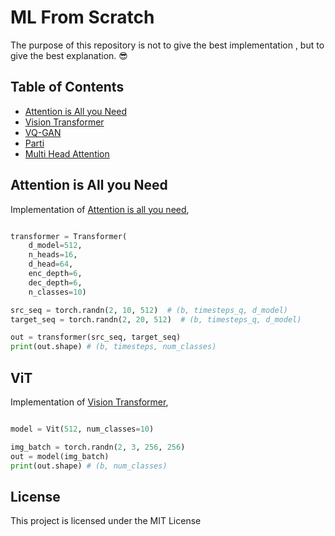 # ML From Scratch

The purpose of this repository is not to give the best implementation , but to give the best explanation. :sunglasses:




## Table of Contents
  * [Attention is All you Need](#attention-is-all-you-need)
  * [Vision Transformer](#vit)
  * [VQ-GAN](#vqgan)
  * [Parti](#parti)
  * [Multi Head Attention](#multi-head-attention)


## Attention is All you Need

Implementation of <a href="https://arxiv.org/abs/1706.03762">Attention is all you need</a>,

```python

transformer = Transformer(
    d_model=512,
    n_heads=16,
    d_head=64,
    enc_depth=6,
    dec_depth=6,
    n_classes=10)

src_seq = torch.randn(2, 10, 512)  # (b, timesteps_q, d_model)
target_seq = torch.randn(2, 20, 512)  # (b, timesteps_q, d_model)

out = transformer(src_seq, target_seq)
print(out.shape) # (b, timesteps, num_classes)


```

## ViT

Implementation of <a href="https://arxiv.org/abs/2010.11929">Vision Transformer</a>,

```python

model = Vit(512, num_classes=10)

img_batch = torch.randn(2, 3, 256, 256)
out = model(img_batch)
print(out.shape) # (b, num_classes)


```




## License
This project is licensed under the MIT License